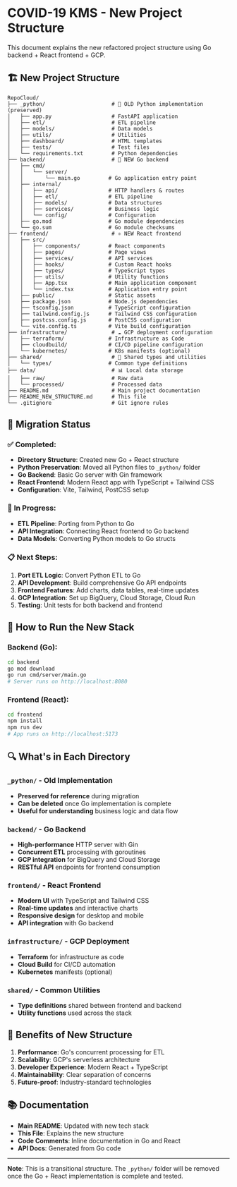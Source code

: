 # COVID-19 KMS - New Project Structure

This document explains the new refactored project structure using Go backend + React frontend + GCP.

## 🏗️ **New Project Structure**

```
RepoCloud/
├── _python/                     # 🐍 OLD Python implementation (preserved)
│   ├── app.py                   # FastAPI application
│   ├── etl/                     # ETL pipeline
│   ├── models/                  # Data models
│   ├── utils/                   # Utilities
│   ├── dashboard/               # HTML templates
│   ├── tests/                   # Test files
│   └── requirements.txt         # Python dependencies
├── backend/                     # 🚀 NEW Go backend
│   ├── cmd/
│   │   └── server/
│   │       └── main.go         # Go application entry point
│   ├── internal/
│   │   ├── api/                # HTTP handlers & routes
│   │   ├── etl/                # ETL pipeline
│   │   ├── models/             # Data structures
│   │   ├── services/           # Business logic
│   │   └── config/             # Configuration
│   ├── go.mod                  # Go module dependencies
│   └── go.sum                  # Go module checksums
├── frontend/                    # ⚛️ NEW React frontend
│   ├── src/
│   │   ├── components/         # React components
│   │   ├── pages/              # Page views
│   │   ├── services/           # API services
│   │   ├── hooks/              # Custom React hooks
│   │   ├── types/              # TypeScript types
│   │   ├── utils/              # Utility functions
│   │   ├── App.tsx             # Main application component
│   │   └── index.tsx           # Application entry point
│   ├── public/                 # Static assets
│   ├── package.json            # Node.js dependencies
│   ├── tsconfig.json           # TypeScript configuration
│   ├── tailwind.config.js      # Tailwind CSS configuration
│   ├── postcss.config.js       # PostCSS configuration
│   └── vite.config.ts          # Vite build configuration
├── infrastructure/              # ☁️ GCP deployment configuration
│   ├── terraform/              # Infrastructure as Code
│   ├── cloudbuild/             # CI/CD pipeline configuration
│   └── kubernetes/             # K8s manifests (optional)
├── shared/                      # 🔗 Shared types and utilities
│   └── types/                  # Common type definitions
├── data/                        # 📊 Local data storage
│   ├── raw/                     # Raw data
│   └── processed/               # Processed data
├── README.md                    # Main project documentation
├── README_NEW_STRUCTURE.md      # This file
└── .gitignore                   # Git ignore rules
```

## 🔄 **Migration Status**

### ✅ **Completed:**
- **Directory Structure**: Created new Go + React structure
- **Python Preservation**: Moved all Python files to `_python/` folder
- **Go Backend**: Basic Go server with Gin framework
- **React Frontend**: Modern React app with TypeScript + Tailwind CSS
- **Configuration**: Vite, Tailwind, PostCSS setup

### 🚧 **In Progress:**
- **ETL Pipeline**: Porting from Python to Go
- **API Integration**: Connecting React frontend to Go backend
- **Data Models**: Converting Python models to Go structs

### 📋 **Next Steps:**
1. **Port ETL Logic**: Convert Python ETL to Go
2. **API Development**: Build comprehensive Go API endpoints
3. **Frontend Features**: Add charts, data tables, real-time updates
4. **GCP Integration**: Set up BigQuery, Cloud Storage, Cloud Run
5. **Testing**: Unit tests for both backend and frontend

## 🚀 **How to Run the New Stack**

### **Backend (Go):**
```bash
cd backend
go mod download
go run cmd/server/main.go
# Server runs on http://localhost:8080
```

### **Frontend (React):**
```bash
cd frontend
npm install
npm run dev
# App runs on http://localhost:5173
```

## 🔍 **What's in Each Directory**

### **`_python/` - Old Implementation**
- **Preserved for reference** during migration
- **Can be deleted** once Go implementation is complete
- **Useful for understanding** business logic and data flow

### **`backend/` - Go Backend**
- **High-performance** HTTP server with Gin
- **Concurrent ETL** processing with goroutines
- **GCP integration** for BigQuery and Cloud Storage
- **RESTful API** endpoints for frontend consumption

### **`frontend/` - React Frontend**
- **Modern UI** with TypeScript and Tailwind CSS
- **Real-time updates** and interactive charts
- **Responsive design** for desktop and mobile
- **API integration** with Go backend

### **`infrastructure/` - GCP Deployment**
- **Terraform** for infrastructure as code
- **Cloud Build** for CI/CD automation
- **Kubernetes** manifests (optional)

### **`shared/` - Common Utilities**
- **Type definitions** shared between frontend and backend
- **Utility functions** used across the stack

## 🎯 **Benefits of New Structure**

1. **Performance**: Go's concurrent processing for ETL
2. **Scalability**: GCP's serverless architecture
3. **Developer Experience**: Modern React + TypeScript
4. **Maintainability**: Clear separation of concerns
5. **Future-proof**: Industry-standard technologies

## 📚 **Documentation**

- **Main README**: Updated with new tech stack
- **This File**: Explains the new structure
- **Code Comments**: Inline documentation in Go and React
- **API Docs**: Generated from Go code

---

**Note**: This is a transitional structure. The `_python/` folder will be removed once the Go + React implementation is complete and tested.

